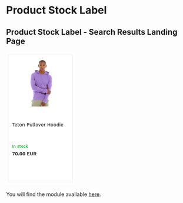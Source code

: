 # Product Stock Label

## Product Stock Label - Search Results Landing Page

![Product-stock-label](/modules/product-stock-label/images/image001.png)

You will find the module available [here](/modules/product-stock-label/landing).
